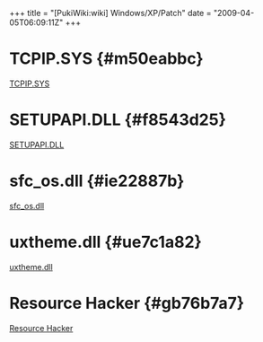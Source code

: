 +++
title = "[PukiWiki:wiki] Windows/XP/Patch"
date = "2009-04-05T06:09:11Z"
+++


# TCPIP.SYS  {#m50eabbc}
[TCPIP.SYS](/archive/wiki/Windows/XP/Patch/TCPIP.SYS/ "TCPIP.SYS")

# SETUPAPI.DLL  {#f8543d25}
[SETUPAPI.DLL](/archive/wiki/Windows/XP/Patch/SETUPAPI.DLL/ "SETUPAPI.DLL")

# sfc_os.dll  {#ie22887b}
[sfc_os.dll](/archive/wiki/Windows/XP/Patch/sfc_os.dll/ "sfc_os.dll")

# uxtheme.dll  {#ue7c1a82}
[uxtheme.dll](/archive/wiki/Windows/XP/Patch/uxtheme.dll/ "uxtheme.dll")

# Resource Hacker  {#gb76b7a7}
[Resource Hacker](/archive/wiki/Windows/XP/Patch/Resource_Hacker/ "Resource Hacker")
